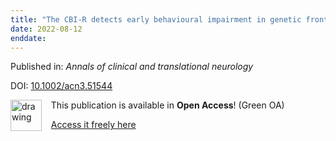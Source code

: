 ```yaml
---
title: "The CBI-R detects early behavioural impairment in genetic frontotemporal dementia."
date: 2022-08-12
enddate:
---
```


Published in: *Annals of clinical and translational neurology*

DOI: [10.1002/acn3.51544](https://doi.org/10.1002/acn3.51544)

<img src="https://upload.wikimedia.org/wikipedia/commons/thumb/9/90/Open_Access_logo_PLoS_white_green.svg/576px-Open_Access_logo_PLoS_white_green.svg.png" alt="drawing" width="50" align="left"/> &nbsp;&nbsp;&nbsp;This publication is available in **Open Access**! (Green OA)

&nbsp;&nbsp;&nbsp;<a href="https://lirias.kuleuven.be/bitstream/20.500.12942/696276/2/Ann%20Clin%20Transl%20Neurol%20-%202022%20-%20Nelson%20-%20The%20CBI%e2%80%90R%20detects%20early%20behavioural%20impairment%20in%20genetic%20frontotemporal%20dementia.pdf" download>Access it freely here</a>

